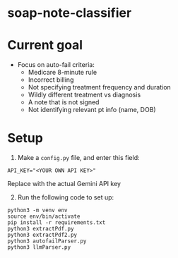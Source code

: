 # soap-note-classifier

# Current goal

- Focus on auto-fail criteria:
  - Medicare 8-minute rule
  - Incorrect billing
  - Not specifying treatment frequency and duration
  - Wildly different treatment vs diagnosis
  - A note that is not signed
  - Not identifying relevant pt info (name, DOB)

# Setup

1. Make a ```config.py``` file, and enter this field:

```API_KEY="<YOUR OWN API KEY>"```

Replace <YOUR API KEY> with the actual Gemini API key


2. Run the following code to set up:

```
python3 -m venv env
source env/bin/activate
pip install -r requirements.txt
python3 extractPdf.py
python3 extractPdf2.py
python3 autofailParser.py
python3 llmParser.py
```
